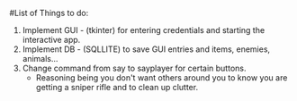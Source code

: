 #List of Things to do:

1. Implement GUI - (tkinter) for entering credentials and starting the interactive app.
2. Implement DB - (SQLLITE) to save GUI entries and items, enemies, animals...
3. Change command from say to sayplayer for certain buttons.
   * Reasoning being you don't want others around you to know you are getting a sniper rifle and to clean up clutter.
